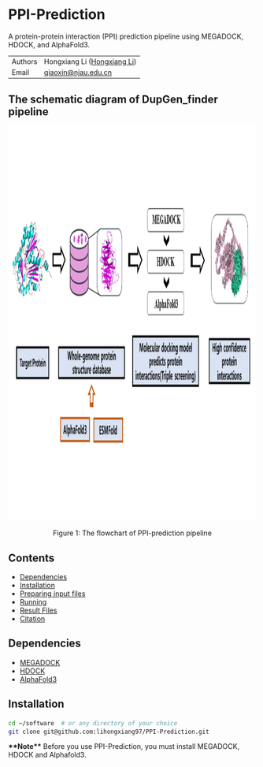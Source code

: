 # PPI-Prediction

A protein-protein interaction (PPI) prediction pipeline using MEGADOCK, HDOCK, and AlphaFold3.

| | |
| --- | --- |
| Authors | Hongxiang Li ([Hongxiang Li](https://github.com/lihongxiang97)) |
| Email   | <qiaoxin@njau.edu.cn> |

## The schematic diagram of DupGen_finder pipeline
<p align="center">
<img src="https://github.com/lihongxiang97/PPI-Prediction/blob/main/data/flowchart.png"  height="800">
<p align="center">
  
<t align="center">
  Figure 1: The flowchart of PPI-prediction pipeline
</t>

## Contents
* [Dependencies](#dependencies)
* [Installation](#installation)
* [Preparing input files](#preparing-input-files)
* [Running](#running)
* [Result Files](#result-files)
* [Citation](#citation)

## Dependencies

- [MEGADOCK](https://github.com/akiyamalab/MEGADOCK)
- [HDOCK](http://hdock.phys.hust.edu.cn/)
- [AlphaFold3](https://github.com/google-deepmind/alphafold3)

## Installation

```bash
cd ~/software  # or any directory of your choice
git clone git@github.com:lihongxiang97/PPI-Prediction.git
```

**\*\*Note\*\***
Before you use PPI-Prediction, you must install MEGADOCK, HDOCK and Alphafold3.
